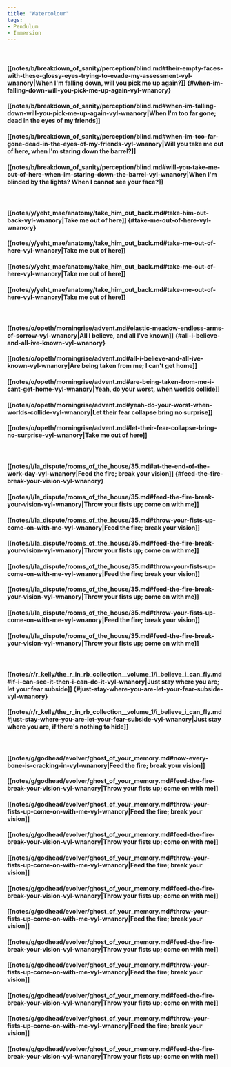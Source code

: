 ```yaml
---
title: "Watercolour"
tags:
- Pendulum
- Immersion
---
```

&nbsp;
#### [[notes/b/breakdown_of_sanity/perception/blind.md#their-empty-faces-with-these-glossy-eyes-trying-to-evade-my-assessment-vyl-wnanory|When I'm falling down, will you pick me up again?]] {#when-im-falling-down-will-you-pick-me-up-again-vyl-wnanory}
#### [[notes/b/breakdown_of_sanity/perception/blind.md#when-im-falling-down-will-you-pick-me-up-again-vyl-wnanory|When I'm too far gone; dead in the eyes of my friends]]
#### [[notes/b/breakdown_of_sanity/perception/blind.md#when-im-too-far-gone-dead-in-the-eyes-of-my-friends-vyl-wnanory|Will you take me out of here, when I'm staring down the barrel?]]
#### [[notes/b/breakdown_of_sanity/perception/blind.md#will-you-take-me-out-of-here-when-im-staring-down-the-barrel-vyl-wnanory|When I'm blinded by the lights? When I cannot see your face?]]
&nbsp;
#### [[notes/y/yeht_mae/anatomy/take_him_out_back.md#take-him-out-back-vyl-wnanory|Take me out of here]] {#take-me-out-of-here-vyl-wnanory}
#### [[notes/y/yeht_mae/anatomy/take_him_out_back.md#take-me-out-of-here-vyl-wnanory|Take me out of here]]
#### [[notes/y/yeht_mae/anatomy/take_him_out_back.md#take-me-out-of-here-vyl-wnanory|Take me out of here]]
#### [[notes/y/yeht_mae/anatomy/take_him_out_back.md#take-me-out-of-here-vyl-wnanory|Take me out of here]]
&nbsp;
#### [[notes/o/opeth/morningrise/advent.md#elastic-meadow-endless-arms-of-sorrow-vyl-wnanory|All I believe, and all I've known]] {#all-i-believe-and-all-ive-known-vyl-wnanory}
#### [[notes/o/opeth/morningrise/advent.md#all-i-believe-and-all-ive-known-vyl-wnanory|Are being taken from me; I can't get home]]
#### [[notes/o/opeth/morningrise/advent.md#are-being-taken-from-me-i-cant-get-home-vyl-wnanory|Yeah, do your worst, when worlds collide]]
#### [[notes/o/opeth/morningrise/advent.md#yeah-do-your-worst-when-worlds-collide-vyl-wnanory|Let their fear collapse bring no surprise]]
#### [[notes/o/opeth/morningrise/advent.md#let-their-fear-collapse-bring-no-surprise-vyl-wnanory|Take me out of here]]
&nbsp;
#### [[notes/l/la_dispute/rooms_of_the_house/35.md#at-the-end-of-the-work-day-vyl-wnanory|Feed the fire; break your vision]] {#feed-the-fire-break-your-vision-vyl-wnanory}
#### [[notes/l/la_dispute/rooms_of_the_house/35.md#feed-the-fire-break-your-vision-vyl-wnanory|Throw your fists up; come on with me]]
#### [[notes/l/la_dispute/rooms_of_the_house/35.md#throw-your-fists-up-come-on-with-me-vyl-wnanory|Feed the fire; break your vision]]
#### [[notes/l/la_dispute/rooms_of_the_house/35.md#feed-the-fire-break-your-vision-vyl-wnanory|Throw your fists up; come on with me]]
#### [[notes/l/la_dispute/rooms_of_the_house/35.md#throw-your-fists-up-come-on-with-me-vyl-wnanory|Feed the fire; break your vision]]
#### [[notes/l/la_dispute/rooms_of_the_house/35.md#feed-the-fire-break-your-vision-vyl-wnanory|Throw your fists up; come on with me]]
#### [[notes/l/la_dispute/rooms_of_the_house/35.md#throw-your-fists-up-come-on-with-me-vyl-wnanory|Feed the fire; break your vision]]
#### [[notes/l/la_dispute/rooms_of_the_house/35.md#feed-the-fire-break-your-vision-vyl-wnanory|Throw your fists up; come on with me]]
&nbsp;
#### [[notes/r/r_kelly/the_r_in_rb_collection__volume_1/i_believe_i_can_fly.md#if-i-can-see-it-then-i-can-do-it-vyl-wnanory|Just stay where you are; let your fear subside]] {#just-stay-where-you-are-let-your-fear-subside-vyl-wnanory}
#### [[notes/r/r_kelly/the_r_in_rb_collection__volume_1/i_believe_i_can_fly.md#just-stay-where-you-are-let-your-fear-subside-vyl-wnanory|Just stay where you are, if there's nothing to hide]]
&nbsp;
#### [[notes/g/godhead/evolver/ghost_of_your_memory.md#now-every-bone-is-cracking-in-vyl-wnanory|Feed the fire; break your vision]]
#### [[notes/g/godhead/evolver/ghost_of_your_memory.md#feed-the-fire-break-your-vision-vyl-wnanory|Throw your fists up; come on with me]]
#### [[notes/g/godhead/evolver/ghost_of_your_memory.md#throw-your-fists-up-come-on-with-me-vyl-wnanory|Feed the fire; break your vision]]
#### [[notes/g/godhead/evolver/ghost_of_your_memory.md#feed-the-fire-break-your-vision-vyl-wnanory|Throw your fists up; come on with me]]
#### [[notes/g/godhead/evolver/ghost_of_your_memory.md#throw-your-fists-up-come-on-with-me-vyl-wnanory|Feed the fire; break your vision]]
#### [[notes/g/godhead/evolver/ghost_of_your_memory.md#feed-the-fire-break-your-vision-vyl-wnanory|Throw your fists up; come on with me]]
#### [[notes/g/godhead/evolver/ghost_of_your_memory.md#throw-your-fists-up-come-on-with-me-vyl-wnanory|Feed the fire; break your vision]]
#### [[notes/g/godhead/evolver/ghost_of_your_memory.md#feed-the-fire-break-your-vision-vyl-wnanory|Throw your fists up; come on with me]]
#### [[notes/g/godhead/evolver/ghost_of_your_memory.md#throw-your-fists-up-come-on-with-me-vyl-wnanory|Feed the fire; break your vision]]
#### [[notes/g/godhead/evolver/ghost_of_your_memory.md#feed-the-fire-break-your-vision-vyl-wnanory|Throw your fists up; come on with me]]
#### [[notes/g/godhead/evolver/ghost_of_your_memory.md#throw-your-fists-up-come-on-with-me-vyl-wnanory|Feed the fire; break your vision]]
#### [[notes/g/godhead/evolver/ghost_of_your_memory.md#feed-the-fire-break-your-vision-vyl-wnanory|Throw your fists up; come on with me]]
